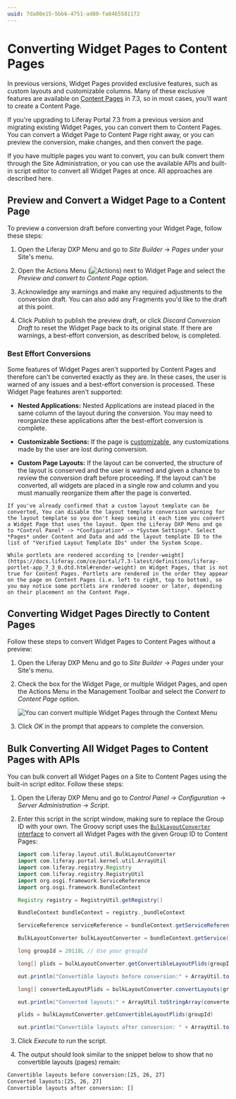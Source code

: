 ```yaml
---
uuid: 7da80e15-5bb6-4751-ad80-fa8465581172
---
```

# Converting Widget Pages to Content Pages

In previous versions, Widget Pages provided exclusive features, such as custom layouts and customizable columns. Many of these exclusive features are available on [Content Pages](../../using-content-pages.md) in 7.3, so in most cases, you'll want to create a Content Page.

If you're upgrading to Liferay Portal 7.3 from a previous version and migrating existing Widget Pages, you can convert them to Content Pages. You can convert a Widget Page to Content Page right away, or you can preview the conversion, make changes, and then convert the page.

If you have multiple pages you want to convert, you can bulk convert them through the Site Administration, or you can use the available APIs and built-in script editor to convert all Widget Pages at once. All approaches are described here.

## Preview and Convert a Widget Page to a Content Page

To preview a conversion draft before converting your Widget Page, follow these steps:

1. Open the Liferay DXP Menu and go to *Site Builder* &rarr; *Pages* under your Site's menu.

1. Open the Actions Menu (![Actions](../../../../images/icon-actions.png)) next to Widget Page and select the *Preview and convert to Content Page* option.

1. Acknowledge any warnings and make any required adjustments to the conversion draft. You can also add any Fragments you'd like to the draft at this point.

1. Click *Publish* to publish the preview draft, or click *Discard Conversion Draft* to reset the Widget Page back to its original state. If there are warnings, a best-effort conversion, as described below, is completed.

### Best Effort Conversions

Some features of Widget Pages aren't supported by Content Pages and therefore can't be converted exactly as they are. In these cases, the user is warned of any issues and a best-effort conversion is processed. These Widget Page features aren't supported:

* **Nested Applications:** Nested Applications are instead placed in the same column of the layout during the conversion. You may need to reorganize these applications after the best-effort conversion is complete.

* **Customizable Sections:** If the page is [customizable](./enabling-user-personalization-of-widget-pages.md), any customizations made by the user are lost during conversion.

* **Custom Page Layouts:** If the layout can be converted, the structure of the layout is conserved and the user is warned and given a chance to review the conversion draft before proceeding. If the layout can't be converted, all widgets are placed in a single row and column and you must manually reorganize them after the page is converted.

```{note}
If you've already confirmed that a custom layout template can be converted, You can disable the layout template conversion warning for the layout template so you don't keep seeing it each time you convert a Widget Page that uses the layout. Open the Liferay DXP Menu and go to *Control Panel* -> *Configuration* -> *System Settings*. Select *Pages* under Content and Data and add the layout template ID to the list of "Verified Layout Template IDs" under the System Scope.
```

```{note}
While portlets are rendered according to [render-weight](https://docs.liferay.com/ce/portal/7.3-latest/definitions/liferay-portlet-app_7_3_0.dtd.html#render-weight) on Widget Pages, that is not true for Content Pages. Portlets are rendered in the order they appear on the page on Content Pages (i.e. left to right, top to bottom), so you may notice some portlets are rendered sooner or later, depending on their placement on the Content Page.
```

## Converting Widget Pages Directly to Content Pages

Follow these steps to convert Widget Pages to Content Pages without a preview:

1. Open the Liferay DXP Menu and go to *Site Builder* &rarr; *Pages* under your Site's menu.

1. Check the box for the Widget Page, or multiple Widget Pages, and open the Actions Menu in the Management Toolbar and select the *Convert to Content Page* option.

   ![You can convert multiple Widget Pages through the Context Menu](./converting-widget-pages-to-content-pages/images/01.png)

1. Click *OK* in the prompt that appears to complete the conversion.

## Bulk Converting All Widget Pages to Content Pages with APIs

You can bulk convert all Widget Pages on a Site to Content Pages using the built-in script editor. Follow these steps:

1. Open the Liferay DXP Menu and go to *Control Panel* &rarr; *Configuration* &rarr; *Server Administration* &rarr; *Script*.

1. Enter this script in the script window, making sure to replace the Group ID with your own. The Groovy script uses the [`BulkLayoutConverter` interface](https://docs.liferay.com/dxp/portal/7.3-latest/apps/layout-3.0.0/javadocs/com/liferay/layout/util/BulkLayoutConverter.html) to convert all Widget Pages with the given Group ID to Content Pages:

    ```groovy
    import com.liferay.layout.util.BulkLayoutConverter
    import com.liferay.portal.kernel.util.ArrayUtil
    import com.liferay.registry.Registry
    import com.liferay.registry.RegistryUtil
    import org.osgi.framework.ServiceReference
    import org.osgi.framework.BundleContext

    Registry registry = RegistryUtil.getRegistry()

    BundleContext bundleContext = registry._bundleContext

    ServiceReference serviceReference = bundleContext.getServiceReference(BulkLayoutConverter.class.getName())

    BulkLayoutConverter bulkLayoutConverter = bundleContext.getService(serviceReference);

    long groupId = 20118L // Use your groupId

    long[] plids = bulkLayoutConverter.getConvertibleLayoutPlids(groupId)

    out.println("Convertible layouts before conversion:" + ArrayUtil.toStringArray(plids))

    long[] convertedLayoutPlids = bulkLayoutConverter.convertLayouts(groupId)

    out.println("Converted layouts:" + ArrayUtil.toStringArray(convertedLayoutPlids))

    plids = bulkLayoutConverter.getConvertibleLayoutPlids(groupId)

    out.println("Convertible layouts after conversion: " + ArrayUtil.toStringArray(plids))
    ```

1. Click *Execute* to run the script.

1. The output should look similar to the snippet below to show that no convertible layouts (pages) remain:

  ```bash
  Convertible layouts before conversion:[25, 26, 27]
  Converted layouts:[25, 26, 27]
  Convertible layouts after conversion: []
  ```
